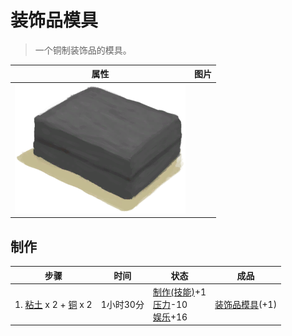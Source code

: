# 装饰品模具  
> 一个铜制装饰品的模具。  
  
  属性  |   图片   
 ----  |  ----:   
   |  ![](Sprite/ClayMold.png)   
  
## 制作  
步骤  |  时间  |  状态  |  成品  
----  |  ----  |  ----  |  ----  
1. [粘土](Clay.md) x 2 + [铜](Copper.md) x 2  |  1小时30分  |  [制作(技能)](Skill_Crafting.md)+1<br>[压力](Stress.md)-10<br>[娱乐](Entertainment.md)+16  |  [装饰品模具](MoldCopperDecoration.md)(+1)  

